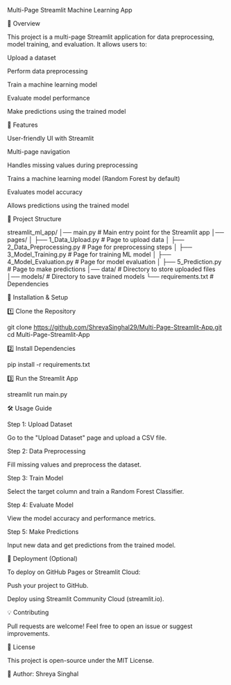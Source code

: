 Multi-Page Streamlit Machine Learning App

📌 Overview

This project is a multi-page Streamlit application for data preprocessing, model training, and evaluation. It allows users to:

Upload a dataset

Perform data preprocessing

Train a machine learning model

Evaluate model performance

Make predictions using the trained model

🚀 Features

User-friendly UI with Streamlit

Multi-page navigation

Handles missing values during preprocessing

Trains a machine learning model (Random Forest by default)

Evaluates model accuracy

Allows predictions using the trained model

📂 Project Structure

streamlit_ml_app/
│── main.py                # Main entry point for the Streamlit app
│── pages/
│   ├── 1_Data_Upload.py    # Page to upload data
│   ├── 2_Data_Preprocessing.py # Page for preprocessing steps
│   ├── 3_Model_Training.py # Page for training ML model
│   ├── 4_Model_Evaluation.py # Page for model evaluation
│   ├── 5_Prediction.py     # Page to make predictions
│── data/                  # Directory to store uploaded files
│── models/                # Directory to save trained models
└── requirements.txt        # Dependencies

📌 Installation & Setup

1️⃣ Clone the Repository

git clone https://github.com/ShreyaSinghal29/Multi-Page-Streamlit-App.git
cd Multi-Page-Streamlit-App

2️⃣ Install Dependencies

pip install -r requirements.txt

3️⃣ Run the Streamlit App

streamlit run main.py

🛠 Usage Guide

Step 1: Upload Dataset

Go to the "Upload Dataset" page and upload a CSV file.

Step 2: Data Preprocessing

Fill missing values and preprocess the dataset.

Step 3: Train Model

Select the target column and train a Random Forest Classifier.

Step 4: Evaluate Model

View the model accuracy and performance metrics.

Step 5: Make Predictions

Input new data and get predictions from the trained model.

🎯 Deployment (Optional)

To deploy on GitHub Pages or Streamlit Cloud:

Push your project to GitHub.

Deploy using Streamlit Community Cloud (streamlit.io).

💡 Contributing

Pull requests are welcome! Feel free to open an issue or suggest improvements.

📜 License

This project is open-source under the MIT License.

🔗 Author: Shreya Singhal

